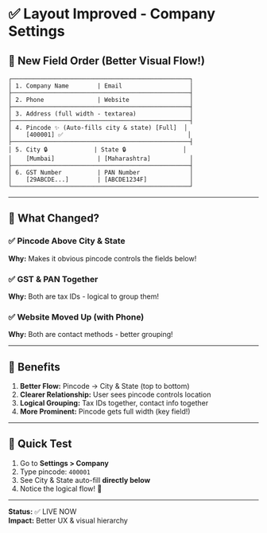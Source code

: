 # ✅ Layout Improved - Company Settings

## 🎨 New Field Order (Better Visual Flow!)

```
┌──────────────────────────────────────────────────┐
│ 1. Company Name        | Email                   │
├──────────────────────────────────────────────────┤
│ 2. Phone               | Website                 │
├──────────────────────────────────────────────────┤
│ 3. Address (full width - textarea)               │
├──────────────────────────────────────────────────┤
│ 4. Pincode ✨ (Auto-fills city & state) [Full]  │
│    [400001] ✅                                   │
├──────────────────────────────────────────────────┤
│ 5. City 🔒             | State 🔒                │
│    [Mumbai]            | [Maharashtra]           │
├──────────────────────────────────────────────────┤
│ 6. GST Number          | PAN Number              │
│    [29ABCDE...]        | [ABCDE1234F]            │
└──────────────────────────────────────────────────┘
```

---

## 🔄 What Changed?

### ✅ Pincode Above City & State
**Why:** Makes it obvious pincode controls the fields below!

### ✅ GST & PAN Together
**Why:** Both are tax IDs - logical to group them!

### ✅ Website Moved Up (with Phone)
**Why:** Both are contact methods - better grouping!

---

## 🎯 Benefits

1. **Better Flow:** Pincode → City & State (top to bottom)
2. **Clearer Relationship:** User sees pincode controls location
3. **Logical Grouping:** Tax IDs together, contact info together
4. **More Prominent:** Pincode gets full width (key field!)

---

## 🧪 Quick Test

1. Go to **Settings > Company**
2. Type pincode: `400001`
3. See City & State auto-fill **directly below**
4. Notice the logical flow! 🎉

---

**Status:** ✅ LIVE NOW  
**Impact:** Better UX & visual hierarchy
